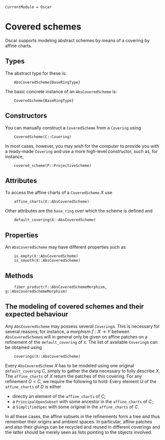 ```@meta
CurrentModule = Oscar
```

# Covered schemes

Oscar supports modeling abstract schemes by means of a covering by affine charts. 

## Types
The abstract type for these is:
```@docs
    AbsCoveredScheme{BaseRingType}
```
The basic concrete instance of an `AbsCoveredScheme` is:
```@docs
    CoveredScheme{BaseRingType}
```

## Constructors
You can manually construct a `CoveredScheme` from a `Covering` using 
```@docs
    CoveredScheme(C::Covering)
```
In most cases, however, you may wish for the computer to provide you with a ready-made 
`Covering` and use a more high-level constructor, such as, for instance, 
```@docs
    covered_scheme(P::ProjectiveScheme)
```

## Attributes
To access the affine charts of a `CoveredScheme` $X$ use 
```@docs
    affine_charts(X::AbsCoveredScheme)
```
Other attributes are the `base_ring` over which the scheme is defined and 
```@docs
    default_covering(X::AbsCoveredScheme)
```

## Properties
An `AbsCoveredScheme` may have different properties such as 
```
    is_empty(X::AbsCoveredScheme)
    is_smooth(X::AbsCoveredScheme)
```

## Methods
```@docs
    fiber_product(f::AbsCoveredSchemeMorphism, g::AbsCoveredSchemeMorphism)
```

## The modeling of covered schemes and their expected behaviour 

Any `AbsCoveredScheme` may possess several `Covering`s. This is necessary for 
several reasons; for instance, a morphism $f : X \to Y$ between `AbsCoveredScheme`s 
will in general only be given on affine patches on a refinement of the `default_covering` of `X`.
The list of available `Covering`s can be obtained using 
```@docs
    coverings(X::AbsCoveredScheme)
```
Every `AbsCoveredScheme` $X$ has to be modeled using one original `default_covering` $C$, simply 
to gather the data necessary to fully describe $X$. The `affine_charts` of $X$ return the 
patches of this covering. For any refinement $D < C$, we require the following to hold: 
Every element $U$ of the `affine_charts` of $D$ is either 

  * directly an element of the `affine_charts` of $C$;
  * a `PrincipalOpenSubset` with some ancestor in the `affine_charts` of $C$; 
  * a `SimplifiedSpec` with some original in the `affine_charts` of $C$.

In all these cases, the affine subsets in the refinements form a tree and thus remember 
their origins and ambient spaces. In particular, affine patches and also their gluings can be recycled 
and reused in different coverings and the latter should be merely seen as lists pointing 
to the objects involved. 

    
